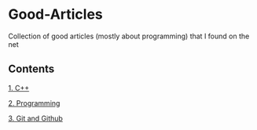 # Good-Articles
Collection of good articles (mostly about programming) that I found on the net

## Contents
[1. C++](https://github.com/ManasMahajan/Good-Articles/tree/master/Cpp)

[2. Programming](https://github.com/ManasMahajan/Good-Articles/tree/master/Programming)

[3. Git and Github]()
